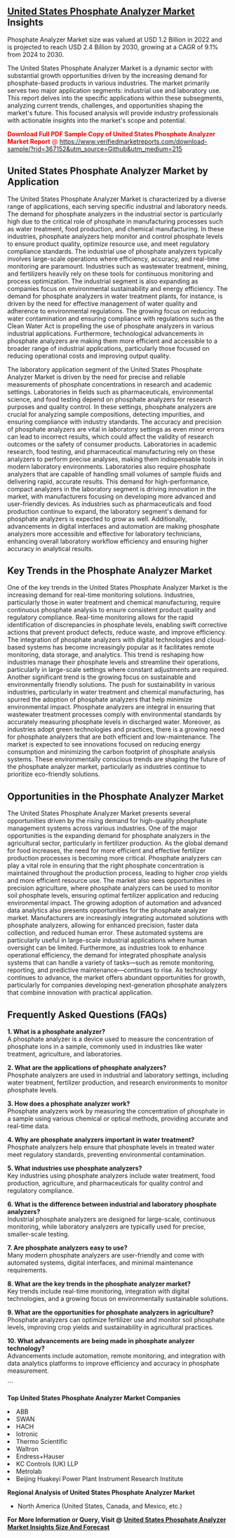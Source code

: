 <h2><a href="https://www.verifiedmarketreports.com/download-sample/?rid=367152&amp;utm_source=Github&amp;utm_medium=215" target="_blank">United States Phosphate Analyzer Market</a> Insights</h2><p>Phosphate Analyzer Market size was valued at USD 1.2 Billion in 2022 and is projected to reach USD 2.4 Billion by 2030, growing at a CAGR of 9.1% from 2024 to 2030.</p><p><p>The United States Phosphate Analyzer Market is a dynamic sector with substantial growth opportunities driven by the increasing demand for phosphate-based products in various industries. The market primarily serves two major application segments: industrial use and laboratory use. This report delves into the specific applications within these subsegments, analyzing current trends, challenges, and opportunities shaping the market's future. This focused analysis will provide industry professionals with actionable insights into the market's scope and potential. </p><p><p><span class=""><span style="color: #ff0000;"><strong>Download Full PDF Sample Copy of United States Phosphate Analyzer Market Report</strong> @ </span><a href="https://www.verifiedmarketreports.com/download-sample/?rid=367152&amp;utm_source=Github&amp;utm_medium=215" target="_blank">https://www.verifiedmarketreports.com/download-sample/?rid=367152&amp;utm_source=Github&amp;utm_medium=215</a></span></p></p><h2>United States Phosphate Analyzer Market by Application</h2><p>The United States Phosphate Analyzer Market is characterized by a diverse range of applications, each serving specific industrial and laboratory needs. The demand for phosphate analyzers in the industrial sector is particularly high due to the critical role of phosphate in manufacturing processes such as water treatment, food production, and chemical manufacturing. In these industries, phosphate analyzers help monitor and control phosphate levels to ensure product quality, optimize resource use, and meet regulatory compliance standards. The industrial use of phosphate analyzers typically involves large-scale operations where efficiency, accuracy, and real-time monitoring are paramount. Industries such as wastewater treatment, mining, and fertilizers heavily rely on these tools for continuous monitoring and process optimization. The industrial segment is also expanding as companies focus on environmental sustainability and energy efficiency. The demand for phosphate analyzers in water treatment plants, for instance, is driven by the need for effective management of water quality and adherence to environmental regulations. The growing focus on reducing water contamination and ensuring compliance with regulations such as the Clean Water Act is propelling the use of phosphate analyzers in various industrial applications. Furthermore, technological advancements in phosphate analyzers are making them more efficient and accessible to a broader range of industrial applications, particularly those focused on reducing operational costs and improving output quality. <p>The laboratory application segment of the United States Phosphate Analyzer Market is driven by the need for precise and reliable measurements of phosphate concentrations in research and academic settings. Laboratories in fields such as pharmaceuticals, environmental science, and food testing depend on phosphate analyzers for research purposes and quality control. In these settings, phosphate analyzers are crucial for analyzing sample compositions, detecting impurities, and ensuring compliance with industry standards. The accuracy and precision of phosphate analyzers are vital in laboratory settings as even minor errors can lead to incorrect results, which could affect the validity of research outcomes or the safety of consumer products. Laboratories in academic research, food testing, and pharmaceutical manufacturing rely on these analyzers to perform precise analyses, making them indispensable tools in modern laboratory environments. Laboratories also require phosphate analyzers that are capable of handling small volumes of sample fluids and delivering rapid, accurate results. This demand for high-performance, compact analyzers in the laboratory segment is driving innovation in the market, with manufacturers focusing on developing more advanced and user-friendly devices. As industries such as pharmaceuticals and food production continue to expand, the laboratory segment's demand for phosphate analyzers is expected to grow as well. Additionally, advancements in digital interfaces and automation are making phosphate analyzers more accessible and effective for laboratory technicians, enhancing overall laboratory workflow efficiency and ensuring higher accuracy in analytical results. <h2>Key Trends in the Phosphate Analyzer Market</h2><p>One of the key trends in the United States Phosphate Analyzer Market is the increasing demand for real-time monitoring solutions. Industries, particularly those in water treatment and chemical manufacturing, require continuous phosphate analysis to ensure consistent product quality and regulatory compliance. Real-time monitoring allows for the rapid identification of discrepancies in phosphate levels, enabling swift corrective actions that prevent product defects, reduce waste, and improve efficiency. The integration of phosphate analyzers with digital technologies and cloud-based systems has become increasingly popular as it facilitates remote monitoring, data storage, and analytics. This trend is reshaping how industries manage their phosphate levels and streamline their operations, particularly in large-scale settings where constant adjustments are required. Another significant trend is the growing focus on sustainable and environmentally friendly solutions. The push for sustainability in various industries, particularly in water treatment and chemical manufacturing, has spurred the adoption of phosphate analyzers that help minimize environmental impact. Phosphate analyzers are integral in ensuring that wastewater treatment processes comply with environmental standards by accurately measuring phosphate levels in discharged water. Moreover, as industries adopt green technologies and practices, there is a growing need for phosphate analyzers that are both efficient and low-maintenance. The market is expected to see innovations focused on reducing energy consumption and minimizing the carbon footprint of phosphate analysis systems. These environmentally conscious trends are shaping the future of the phosphate analyzer market, particularly as industries continue to prioritize eco-friendly solutions.<h2>Opportunities in the Phosphate Analyzer Market</h2><p>The United States Phosphate Analyzer Market presents several opportunities driven by the rising demand for high-quality phosphate management systems across various industries. One of the major opportunities is the expanding demand for phosphate analyzers in the agricultural sector, particularly in fertilizer production. As the global demand for food increases, the need for more efficient and effective fertilizer production processes is becoming more critical. Phosphate analyzers can play a vital role in ensuring that the right phosphate concentration is maintained throughout the production process, leading to higher crop yields and more efficient resource use. The market also sees opportunities in precision agriculture, where phosphate analyzers can be used to monitor soil phosphate levels, ensuring optimal fertilizer application and reducing environmental impact. The growing adoption of automation and advanced data analytics also presents opportunities for the phosphate analyzer market. Manufacturers are increasingly integrating automated solutions with phosphate analyzers, allowing for enhanced precision, faster data collection, and reduced human error. These automated systems are particularly useful in large-scale industrial applications where human oversight can be limited. Furthermore, as industries look to enhance operational efficiency, the demand for integrated phosphate analysis systems that can handle a variety of tasks—such as remote monitoring, reporting, and predictive maintenance—continues to rise. As technology continues to advance, the market offers abundant opportunities for growth, particularly for companies developing next-generation phosphate analyzers that combine innovation with practical application. <h2>Frequently Asked Questions (FAQs)</h2><p><strong>1. What is a phosphate analyzer?</strong><br> A phosphate analyzer is a device used to measure the concentration of phosphate ions in a sample, commonly used in industries like water treatment, agriculture, and laboratories.</p><p><strong>2. What are the applications of phosphate analyzers?</strong><br> Phosphate analyzers are used in industrial and laboratory settings, including water treatment, fertilizer production, and research environments to monitor phosphate levels.</p><p><strong>3. How does a phosphate analyzer work?</strong><br> Phosphate analyzers work by measuring the concentration of phosphate in a sample using various chemical or optical methods, providing accurate and real-time data.</p><p><strong>4. Why are phosphate analyzers important in water treatment?</strong><br> Phosphate analyzers help ensure that phosphate levels in treated water meet regulatory standards, preventing environmental contamination.</p><p><strong>5. What industries use phosphate analyzers?</strong><br> Key industries using phosphate analyzers include water treatment, food production, agriculture, and pharmaceuticals for quality control and regulatory compliance.</p><p><strong>6. What is the difference between industrial and laboratory phosphate analyzers?</strong><br> Industrial phosphate analyzers are designed for large-scale, continuous monitoring, while laboratory analyzers are typically used for precise, smaller-scale testing.</p><p><strong>7. Are phosphate analyzers easy to use?</strong><br> Many modern phosphate analyzers are user-friendly and come with automated systems, digital interfaces, and minimal maintenance requirements.</p><p><strong>8. What are the key trends in the phosphate analyzer market?</strong><br> Key trends include real-time monitoring, integration with digital technologies, and a growing focus on environmentally sustainable solutions.</p><p><strong>9. What are the opportunities for phosphate analyzers in agriculture?</strong><br> Phosphate analyzers can optimize fertilizer use and monitor soil phosphate levels, improving crop yields and sustainability in agricultural practices.</p><p><strong>10. What advancements are being made in phosphate analyzer technology?</strong><br> Advancements include automation, remote monitoring, and integration with data analytics platforms to improve efficiency and accuracy in phosphate measurement.</p>```</p><p><strong>Top United States Phosphate Analyzer Market Companies</strong></p><div data-test-id=""><p><li>ABB</li><li> SWAN</li><li> HACH</li><li> Iotronic</li><li> Thermo Scientific</li><li> Waltron</li><li> Endress+Hauser</li><li> KC Controls (UK) LLP</li><li> Metrolab</li><li> Beijing Huakeyi Power Plant Instrument Research Institute</li></p><div><strong>Regional Analysis of&nbsp;United States Phosphate Analyzer Market</strong></div><ul><li dir="ltr"><p dir="ltr">North America&nbsp;(United States, Canada, and Mexico, etc.)</p></li></ul><p><strong>For More Information or Query, Visit @&nbsp;</strong><strong><a href="https://www.verifiedmarketreports.com/product/phosphate-analyzer-market/?utm_source=Github&amp;utm_medium=215" target="_blank">United States Phosphate Analyzer Market Insights Size And Forecast</a></strong></p></div>
